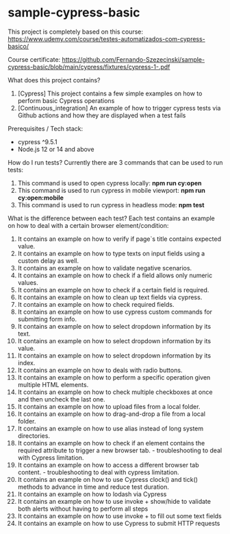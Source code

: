 # sample-cypress-basic
This project is completely based on this course: https://www.udemy.com/course/testes-automatizados-com-cypress-basico/


Course certificate: 
https://github.com/Fernando-Szezecinski/sample-cypress-basic/blob/main/cypress/fixtures/cypress-1-.pdf


What does this project contains?
1) [Cypress] This project contains a few simple examples on how to perform basic Cypress operations
3) [Continuous_integration] An example of how to trigger cypress tests via Github actions and how they are displayed when a test fails



Prerequisites / Tech stack:
- cypress ^9.5.1
- Node.js 12 or 14 and above


How do I run tests?
Currently there are 3 commands that can be used to run tests:
1) This command is used to open cypress locally: **npm run cy:open**
2) This command is used to run cypress in mobile viewport: **npm run cy:open:mobile**
3) This command is used to run cypress in headless mode: **npm test**


What is the difference between each test?
Each test contains an example on how to deal with a certain browser element/condition:

1) It contains an example on how to verify if page`s title contains expected value.
2) It contains an example on how to type texts on input fields using a custom delay as well.
3) It contains an example on how to validate negative scenarios.
4) It contains an example on how to check if a field allows only numeric values.
5) It contains an example on how to check if a certain field is required.
6) It contains an example on how to clean up text fields via cypress.
7) It contains an example on how to check required fields.
8) It contains an example on how to use cypress custom commands for submitting form info.
9) It contains an example on how to select dropdown information by its text.
10) It contains an example on how to select dropdown information by its value.
11) It contains an example on how to select dropdown information by its index.
12) It contains an example on how to deals with radio buttons.
13) It contains an example on how to perform a specific operation given multiple HTML elements.
14) It contains an example on how to check multiple checkboxes at once and then uncheck the last one.
15) It contains an example on how to upload files from a local folder.
16) It contains an example on how to drag-and-drop a file from a local folder.
17) It contains an example on how to use alias instead of long system directories.
18) It contains an example on how to check if an element contains the required attribute to trigger a new browser tab. - troubleshooting to deal with Cypress limitation.
19) It contains an example on how to access a different browser tab content. - troubleshooting to deal with cypress limitation.
20) It contains an example on how to use Cypress clock() and tick() methods to advance in time and reduce test duration.
21) It contains an example on how to lodash via Cypress
22) It contains an example on how to use invoke + show/hide to validate both alerts without having to perform all steps
23) It contains an example on how to use invoke + to fill out some text fields
24) It contains an example on how to use Cypress to submit HTTP requests